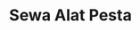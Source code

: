 ---
id: 77
title : Sewa Alat Pesta
linkurl: https://kutt.it/e6Do2i
fitur : aspekpajak
createdTime : 31/07/2019
modifiedTime : 07/01/2020
topik: Mini Version
img: garland.png
---